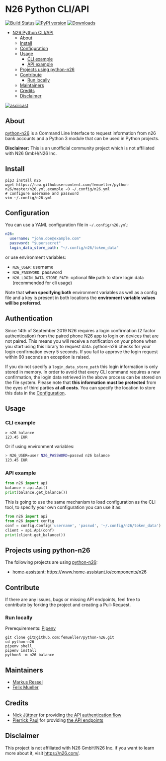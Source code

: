 # N26 Python CLI/API
[![Build Status](https://travis-ci.org/femueller/python-n26.svg?branch=master)](https://travis-ci.org/femueller/python-n26)
[![PyPI version](https://badge.fury.io/py/n26.svg)](https://badge.fury.io/py/n26)
[![Downloads](https://img.shields.io/pypi/dm/n26.svg)](https://img.shields.io/pypi/dm/n26.svg)

- [N26 Python CLI/API](#N26-Python-CLIAPI)
  - [About](#About)
  - [Install](#Install)
  - [Configuration](#Configuration)
  - [Usage](#Usage)
    - [CLI example](#CLI-example)
    - [API example](#API-example)
  - [Projects using python-n26](#Projects-using-python-n26)
  - [Contribute](#Contribute)
    - [Run locally](#Run-locally)
  - [Maintainers](#Maintainers)
  - [Credits](#Credits)
  - [Disclaimer](#Disclaimer)
  
[![asciicast](https://asciinema.org/a/260083.svg)](https://asciinema.org/a/260083)

## About
[python-n26](https://github.com/femueller/python-n26) is a Command Line Interface to request information from n26 bank accounts and a Python 3 module that can be used in Python projects.

**Disclaimer:** This is an unofficial community project which is not affiliated with N26 GmbH/N26 Inc.

## Install

```shell
pip3 install n26
wget https://raw.githubusercontent.com/femueller/python-n26/master/n26.yml.example -O ~/.config/n26.yml
# configure username and password
vim ~/.config/n26.yml
```

## Configuration

You can use a YAML configuration file in `~/.config/n26.yml`:

```yaml
n26:
  username: "john.doe@example.com"
  password: "$upersecret"
  login_data_store_path: "~/.config/n26/token_data"
```

or use environment variables:

- `N26_USER`: username
- `N26_PASSWORD`: password
- `N26_LOGIN_DATA_STORE_PATH`: optional **file** path to store login data (recommended for cli usage)

Note that **when specifying both** environment variables as well as a config file and a key is present in both locations the **enviroment variable values will be preferred**.

## Authentication

Since 14th of September 2019 N26 requires a login confirmation 
(2 factor authentication) from the paired phone N26 app to login on devices that 
are not paired. This means you will receive a notification on your phone 
when you start using this library to request data. python-n26 checks 
for your login confirmation every 5 seconds. If you fail to approve the 
login request within 60 seconds an exception is raised.

If you do not specify a `login_data_store_path` this login information 
is only stored in memory. In order to avoid that every CLI command 
requires a new confirmation, the login data retrieved in the above 
process can be stored on the file system. Please note that **this 
information must be protected** from the eyes of third parties **at all 
costs**. You can specify the location to store this data in the 
[Configuration](#Configuration).

## Usage

### CLI example

```shell
> n26 balance
123.45 EUR
```

Or if using environment variables:

```bash
> N26_USER=user N26_PASSWORD=passwd n26 balance
123.45 EUR
```

### API example
```python
from n26 import api
balance = api.Api()
print(balance.get_balance())
```

This is going to use the same mechanism to load configuration as the CLI tool, to specify your own configuration you can use it as:

```python
from n26 import api
from n26 import config
conf = config.Config('username', 'passwd', '~/.config/n26/token_data')
client = api.Api(conf)
print(client.get_balance())
```

## Projects using python-n26

The following projects are using [python-n26](https://github.com/femueller/python-n26):

* [home-assistant](https://github.com/home-assistant/home-assistant/tree/dev/homeassistant/components/n26): https://www.home-assistant.io/components/n26

## Contribute
If there are any issues, bugs or missing API endpoints, feel free to contribute by forking the project and creating a Pull-Request.

### Run locally

Prerequirements: [Pipenv](https://pipenv.readthedocs.io/)

```shell
git clone git@github.com:femueller/python-n26.git
cd python-n26
pipenv shell
pipenv install
python3 -m n26 balance
```

## Maintainers
* [Markus Ressel](https://github.com/markusressel)
* [Felix Mueller](https://github.com/femueller)

## Credits
* [Nick Jüttner](https://github.com/njuettner) for providing [the API authentication flow](https://github.com/njuettner/alexa/blob/master/n26/app.py)
* [Pierrick Paul](https://github.com/PierrickP/) for providing [the API endpoints](https://github.com/PierrickP/n26/blob/develop/lib/api.js)

## Disclaimer
This project is not affiliated with N26 GmbH/N26 Inc. if you want to learn more about it, visit https://n26.com/.